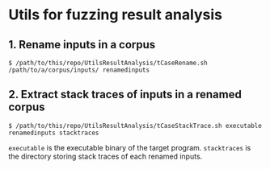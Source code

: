 # Utils for fuzzing result analysis

## 1. Rename inputs in a corpus
```
$ /path/to/this/repo/UtilsResultAnalysis/tCaseRename.sh /path/to/a/corpus/inputs/ renamedinputs
```

## 2. Extract stack traces of inputs in a renamed corpus
```
$ /path/to/this/repo/UtilsResultAnalysis/tCaseStackTrace.sh executable renamedinputs stacktraces 
```
`executable` is the executable binary of the target program.
`stacktraces` is the directory storing stack traces of each renamed inputs.
